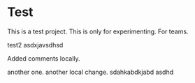 
# Test
This is a test project. This is only for experimenting.
For teams.

test2
 asdxjavsdhsd

 Added comments locally.

 another one.
 another local change.
 sdahkabdkjabd
 asdhd

